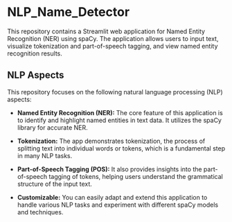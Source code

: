 # NLP_Name_Detector

This repository contains a Streamlit web application for Named Entity Recognition (NER) using spaCy. The application allows users to input text, visualize tokenization and part-of-speech tagging, and view named entity recognition results.

## NLP Aspects

This repository focuses on the following natural language processing (NLP) aspects:

- **Named Entity Recognition (NER):** The core feature of this application is to identify and highlight named entities in text data. It utilizes the spaCy library for accurate NER.

- **Tokenization:** The app demonstrates tokenization, the process of splitting text into individual words or tokens, which is a fundamental step in many NLP tasks.

- **Part-of-Speech Tagging (POS):** It also provides insights into the part-of-speech tagging of tokens, helping users understand the grammatical structure of the input text.

- **Customizable:** You can easily adapt and extend this application to handle various NLP tasks and experiment with different spaCy models and techniques.

